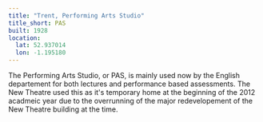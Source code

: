```yaml
---
title: "Trent, Performing Arts Studio"
title_short: PAS
built: 1928
location:
  lat: 52.937014
  lon: -1.195180
---
```


The Performing Arts Studio, or PAS, is mainly used now by the English departement for both lectures and performance based assessments. The New Theatre used this as it's temporary home at the beginning of the 2012 acadmeic year due to the overrunning of the major redevelopement of the New Theatre building at the time.
